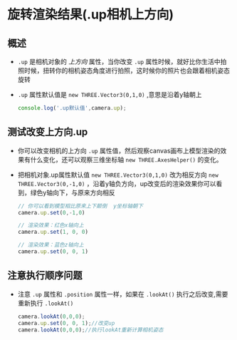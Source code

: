 # 旋转渲染结果(.up相机上方向)

## 概述

+ `.up` 是相机对象的 *上方向* 属性，当你改变 `.up` 属性时候，就好比你生活中拍照时候，扭转你的相机姿态角度进行拍照，这时候你的照片也会跟着相机姿态旋转

+ `.up` 属性默认值是 `new THREE.Vector3(0,1,0)` ,意思是沿着y轴朝上

  ```js
  console.log('.up默认值',camera.up);
  ```

## 测试改变上方向.up

+ 你可以改变相机的上方向 `.up` 属性值，然后观察canvas画布上模型渲染的效果有什么变化，还可以观察三维坐标轴 `new THREE.AxesHelper()` 的变化。

+ 把相机对象.up属性默认值 `new THREE.Vector3(0,1,0)` 改为相反方向 `new THREE.Vector3(0,-1,0)` ，沿着y轴负方向，up改变后的渲染效果你可以看到，绿色y轴向下，与原来方向相反

  ```js
  // 你可以看到模型相比原来上下颠倒  y坐标轴朝下
  camera.up.set(0,-1,0)
  ```

  ```js
  // 渲染效果：红色x轴向上
  camera.up.set(1, 0, 0)
  ```

  ```js
  // 渲染效果：蓝色z轴向上
  camera.up.set(0, 0, 1)
  ```

## 注意执行顺序问题

+ 注意 `.up` 属性和 `.position` 属性一样，如果在 `.lookAt()` 执行之后改变,需要重新执行 `.lookAt()`

  ```js
  camera.lookAt(0,0,0);
  camera.up.set(0, 0, 1);//改变up
  camera.lookAt(0,0,0);//执行lookAt重新计算相机姿态
  ```
